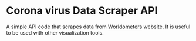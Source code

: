 # Corona virus Data Scraper API
A simple API code that scrapes data from [Worldometers](https://www.worldometers.info/coronavirus/) website. It is useful to be used with other visualization tools.
